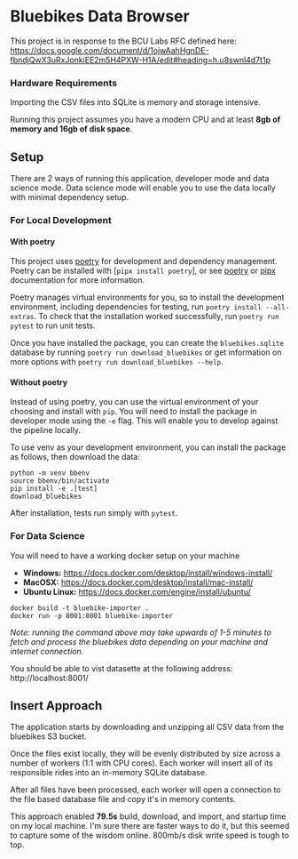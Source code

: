 # Bluebikes Data Browser
This project is in response to the BCU Labs RFC defined here:
https://docs.google.com/document/d/1ojwAahHgnDE-fbndjQwX3uRxJonkiEE2m5H4PXW-H1A/edit#heading=h.u8swnl4d7t1p

### Hardware Requirements
Importing the CSV files into SQLite is memory and storage intensive. 

Running this project assumes you have a modern CPU and at least **8gb of memory and 16gb of disk space**.

## Setup
There are 2 ways of running this application, developer mode and data science mode. Data science mode will enable you to use the data locally with minimal dependency setup. 

### For Local Development
#### With poetry
This project uses [poetry](https://python-poetry.org) for development and dependency management. Poetry can be installed with [`pipx install poetry`], or see [poetry](https://python-poetry.org/docs/) or [pipx](https://github.com/pypa/pipx) documentation for more information. 

Poetry manages virtual environments for you, so to install the development environment, including dependencies for testing, run `poetry install --all-extras`. To check that the installation worked successfully, run `poetry run pytest` to run unit tests. 

Once you have installed the package, you can create the `bluebikes.sqlite` database by running `poetry run download_bluebikes` or get information on more options with `poetry run download_bluebikes --help`.

#### Without poetry
Instead of using poetry, you can use the virtual environment of your choosing and install with `pip`. 
You will need to install the package in developer mode using the `-e` flag. 
This will enable you to develop against the pipeline locally.

To use venv as your development environment, you can install the package as follows, then download the data:

```commandline
python -m venv bbenv
source bbenv/bin/activate
pip install -e .[test]
download_bluebikes
```

After installation, tests run simply with `pytest`. 

### For Data Science
You will need to have a working docker setup on your machine

- **Windows:** https://docs.docker.com/desktop/install/windows-install/
- **MacOSX:** https://docs.docker.com/desktop/install/mac-install/
- **Ubuntu Linux:** https://docs.docker.com/engine/install/ubuntu/

```commandline
docker build -t bluebike-importer .
docker run -p 8001:8001 bluebike-importer
```
*Note: running the command above may take upwards of 1-5 minutes to fetch 
and process the bluebikes data depending on your machine and internet connection.*

You should be able to vist datasette at the following address: http://localhost:8001/

## Insert Approach
The application starts by downloading and unzipping all CSV data from the bluebikes S3 bucket.

Once the files exist locally, they will be evenly distributed by size across a number
of workers (1:1 with CPU cores). Each worker will insert all of its responsible rides 
into an in-memory SQLite database.

After all files have been processed, each worker will open a connection to the file based 
database file and copy it's in memory contents.

This approach enabled **79.5s** build, download, and import, and startup time on my local 
machine. I'm sure there are faster ways to do it, but this seemed to capture some of the
wisdom online. 800mb/s disk write speed is tough to top.